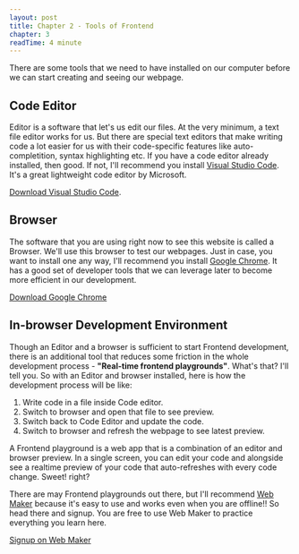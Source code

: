 ```yaml
---
layout: post
title: Chapter 2 - Tools of Frontend
chapter: 3
readTime: 4 minute
---
```


There are some tools that we need to have installed on our computer before we can start creating and seeing our webpage.

## Code Editor

Editor is a software that let's us edit our files. At the very minimum, a text file editor works for us. But there are special text editors that make writing code a lot easier for us with their code-specific features like auto-completition, syntax highlighting etc. If you have a code editor already installed, then good. If not, I'll recommend you install <a href="https://code.visualstudio.com/download" rel="external">Visual Studio Code</a>. It's a great lightweight code editor by Microsoft.

<a href="https://code.visualstudio.com/download" rel="external">Download Visual Studio Code</a>.

## Browser

The software that you are using right now to see this website is called a Browser. We'll use this browser to test our webpages. Just in case, you want to install one any way, I'll recommend you install <a href="https://www.google.com/chrome/" rel="external">Google Chrome</a>. It has a good set of developer tools that we can leverage later to become more efficient in our development.

<a href="https://www.google.com/chrome/" rel="external">Download Google Chrome</a>

## In-browser Development Environment

Though an Editor and a browser is sufficient to start Frontend development, there is an additional tool that reduces some friction in the whole development process - **"Real-time frontend playgrounds"**. What's that? I'll tell you. So with an Editor and browser installed, here is how the development process will be like:

1. Write code in a file inside Code editor.
2. Switch to browser and open that file to see preview.
3. Switch back to Code Editor and update the code.
4. Switch to browser and refresh the webpage to see latest preview.

A Frontend playground is a web app that is a combination of an editor and browser preview. In a single screen, you can edit your code and alongside see a realtime preview of your code that auto-refreshes with every code change. Sweet! right?

There are may Frontend playgrounds out there, but I'll recommend <a href="https://webmakerapp.com/app/" rel="external">Web Maker</a> because it's easy to use and works even when you are offline!! So head there and signup. You are free to use Web Maker to practice everything you learn here.

<a href="https://webmakerapp.com/app/" rel="external">Signup on Web Maker</a>
